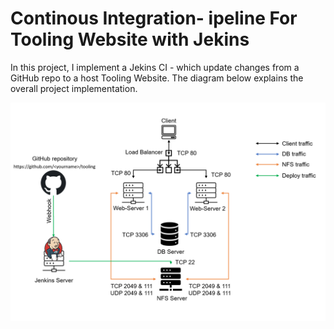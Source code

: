 # Continous Integration- ipeline For Tooling Website with Jekins

In this project, I implement a Jekins CI - which update changes from a GitHub repo to a host Tooling Website.
The diagram below explains the overall project implementation.

![image](./images/a.png)

